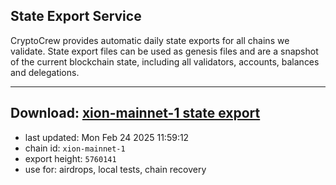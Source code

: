## State Export Service
CryptoCrew provides automatic daily state exports for all chains we validate. State export files can be used as genesis files and are a snapshot of the current blockchain state, including all validators, accounts, balances and delegations.

---
**Download: [xion-mainnet-1 state export](https://dl-eu2.ccvalidators.com/SERVICE/xion/xion-mainnet-1_export_5760141.json)**
---

- last updated: Mon Feb 24 2025 11:59:12
- chain id: `xion-mainnet-1`
- export height: `5760141`
- use for: airdrops, local tests, chain recovery
